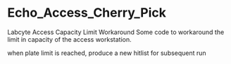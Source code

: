 # Echo_Access_Cherry_Pick
Labcyte Access Capacity Limit Workaround
Some code to workaround the limit in capacity of the access workstation.

when plate limit is reached, produce a new hitlist for subsequent run
